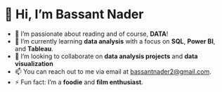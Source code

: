 
# 👋 Hi, I’m Bassant Nader

- 👀 I’m passionate about reading and of course, **DATA**!
- 🌱 I’m currently learning **data analysis** with a focus on **SQL**, **Power BI**, and **Tableau**.
- 💞️ I’m looking to collaborate on **data analysis projects** and **data visualization**
- 📫 You can reach out to me via email at bassantnader2@gmail.com.
- ⚡ Fun fact: I’m a **foodie** and **film enthusiast**.
